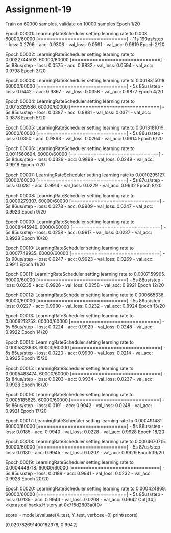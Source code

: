 # Assignment-19
Train on 60000 samples, validate on 10000 samples
Epoch 1/20

Epoch 00001: LearningRateScheduler setting learning rate to 0.003.
60000/60000 [==============================] - 11s 190us/step - loss: 0.2796 - acc: 0.9306 - val_loss: 0.0591 - val_acc: 0.9819
Epoch 2/20

Epoch 00002: LearningRateScheduler setting learning rate to 0.0022744503.
60000/60000 [==============================] - 5s 88us/step - loss: 0.0575 - acc: 0.9832 - val_loss: 0.0594 - val_acc: 0.9798
Epoch 3/20

Epoch 00003: LearningRateScheduler setting learning rate to 0.0018315018.
60000/60000 [==============================] - 5s 85us/step - loss: 0.0442 - acc: 0.9867 - val_loss: 0.0358 - val_acc: 0.9877
Epoch 4/20

Epoch 00004: LearningRateScheduler setting learning rate to 0.0015329586.
60000/60000 [==============================] - 5s 85us/step - loss: 0.0387 - acc: 0.9881 - val_loss: 0.0371 - val_acc: 0.9878
Epoch 5/20

Epoch 00005: LearningRateScheduler setting learning rate to 0.0013181019.
60000/60000 [==============================] - 5s 86us/step - loss: 0.0350 - acc: 0.9893 - val_loss: 0.0264 - val_acc: 0.9914
Epoch 6/20

Epoch 00006: LearningRateScheduler setting learning rate to 0.0011560694.
60000/60000 [==============================] - 5s 84us/step - loss: 0.0329 - acc: 0.9898 - val_loss: 0.0249 - val_acc: 0.9918
Epoch 7/20

Epoch 00007: LearningRateScheduler setting learning rate to 0.0010295127.
60000/60000 [==============================] - 5s 87us/step - loss: 0.0281 - acc: 0.9914 - val_loss: 0.0229 - val_acc: 0.9932
Epoch 8/20

Epoch 00008: LearningRateScheduler setting learning rate to 0.0009279307.
60000/60000 [==============================] - 5s 86us/step - loss: 0.0278 - acc: 0.9909 - val_loss: 0.0247 - val_acc: 0.9923
Epoch 9/20

Epoch 00009: LearningRateScheduler setting learning rate to 0.0008445946.
60000/60000 [==============================] - 5s 85us/step - loss: 0.0258 - acc: 0.9917 - val_loss: 0.0237 - val_acc: 0.9928
Epoch 10/20

Epoch 00010: LearningRateScheduler setting learning rate to 0.0007749935.
60000/60000 [==============================] - 5s 90us/step - loss: 0.0247 - acc: 0.9923 - val_loss: 0.0269 - val_acc: 0.9911
Epoch 11/20

Epoch 00011: LearningRateScheduler setting learning rate to 0.0007159905.
60000/60000 [==============================] - 5s 88us/step - loss: 0.0235 - acc: 0.9926 - val_loss: 0.0258 - val_acc: 0.9921
Epoch 12/20

Epoch 00012: LearningRateScheduler setting learning rate to 0.000665336.
60000/60000 [==============================] - 5s 86us/step - loss: 0.0227 - acc: 0.9930 - val_loss: 0.0232 - val_acc: 0.9924
Epoch 13/20

Epoch 00013: LearningRateScheduler setting learning rate to 0.0006213753.
60000/60000 [==============================] - 5s 86us/step - loss: 0.0224 - acc: 0.9929 - val_loss: 0.0248 - val_acc: 0.9922
Epoch 14/20

Epoch 00014: LearningRateScheduler setting learning rate to 0.0005828638.
60000/60000 [==============================] - 5s 85us/step - loss: 0.0220 - acc: 0.9930 - val_loss: 0.0214 - val_acc: 0.9935
Epoch 15/20

Epoch 00015: LearningRateScheduler setting learning rate to 0.0005488474.
60000/60000 [==============================] - 5s 84us/step - loss: 0.0203 - acc: 0.9934 - val_loss: 0.0237 - val_acc: 0.9928
Epoch 16/20

Epoch 00016: LearningRateScheduler setting learning rate to 0.0005185825.
60000/60000 [==============================] - 5s 86us/step - loss: 0.0191 - acc: 0.9942 - val_loss: 0.0248 - val_acc: 0.9921
Epoch 17/20

Epoch 00017: LearningRateScheduler setting learning rate to 0.000491481.
60000/60000 [==============================] - 5s 86us/step - loss: 0.0185 - acc: 0.9940 - val_loss: 0.0228 - val_acc: 0.9928
Epoch 18/20

Epoch 00018: LearningRateScheduler setting learning rate to 0.0004670715.
60000/60000 [==============================] - 5s 87us/step - loss: 0.0180 - acc: 0.9945 - val_loss: 0.0207 - val_acc: 0.9929
Epoch 19/20

Epoch 00019: LearningRateScheduler setting learning rate to 0.0004449718.
60000/60000 [==============================] - 5s 85us/step - loss: 0.0189 - acc: 0.9941 - val_loss: 0.0232 - val_acc: 0.9928
Epoch 20/20

Epoch 00020: LearningRateScheduler setting learning rate to 0.000424869.
60000/60000 [==============================] - 5s 85us/step - loss: 0.0185 - acc: 0.9943 - val_loss: 0.0208 - val_acc: 0.9942
Out[34]:
<keras.callbacks.History at 0x7f5d2603a0f0>



score = model.evaluate(X_test, Y_test, verbose=0)
print(score)

[0.020782691400182376, 0.9942]
